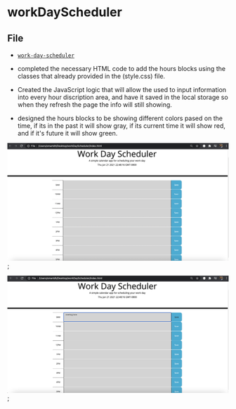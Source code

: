 # workDayScheduler

## File

* [`work-day-scheduler`](index.html)

* completed the necessary HTML code to add the hours blocks using the classes that already provided in the (style.css) file.

* Created the JavaScript logic that will allow the used to input information into every hour discription area, and have it saved in the local storage so when they refresh the page the info will still showing.

* designed the hours blocks to be showing different colors pased on the time, if its in the past it will show gray, if its current time it will show red, and if it's future it will show green.

![first img showing the layout](img1.png);

![Second img showing the information being saved](img2.png);